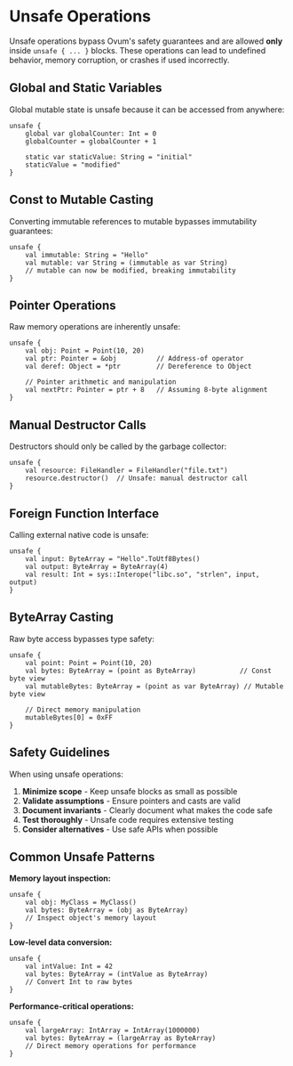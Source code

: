 # Unsafe Operations

Unsafe operations bypass Ovum's safety guarantees and are allowed **only** inside `unsafe { ... }` blocks. These operations can lead to undefined behavior, memory corruption, or crashes if used incorrectly.

## Global and Static Variables

Global mutable state is unsafe because it can be accessed from anywhere:

```ovum
unsafe {
    global var globalCounter: Int = 0
    globalCounter = globalCounter + 1
    
    static var staticValue: String = "initial"
    staticValue = "modified"
}
```

## Const to Mutable Casting

Converting immutable references to mutable bypasses immutability guarantees:

```ovum
unsafe {
    val immutable: String = "Hello"
    val mutable: var String = (immutable as var String)
    // mutable can now be modified, breaking immutability
}
```

## Pointer Operations

Raw memory operations are inherently unsafe:

```ovum
unsafe {
    val obj: Point = Point(10, 20)
    val ptr: Pointer = &obj          // Address-of operator
    val deref: Object = *ptr         // Dereference to Object
    
    // Pointer arithmetic and manipulation
    val nextPtr: Pointer = ptr + 8   // Assuming 8-byte alignment
}
```

## Manual Destructor Calls

Destructors should only be called by the garbage collector:

```ovum
unsafe {
    val resource: FileHandler = FileHandler("file.txt")
    resource.destructor()  // Unsafe: manual destructor call
}
```

## Foreign Function Interface

Calling external native code is unsafe:

```ovum
unsafe {
    val input: ByteArray = "Hello".ToUtf8Bytes()
    val output: ByteArray = ByteArray(4)
    val result: Int = sys::Interope("libc.so", "strlen", input, output)
}
```

## ByteArray Casting

Raw byte access bypasses type safety:

```ovum
unsafe {
    val point: Point = Point(10, 20)
    val bytes: ByteArray = (point as ByteArray)           // Const byte view
    val mutableBytes: ByteArray = (point as var ByteArray) // Mutable byte view
    
    // Direct memory manipulation
    mutableBytes[0] = 0xFF
}
```

## Safety Guidelines

When using unsafe operations:

1. **Minimize scope** - Keep unsafe blocks as small as possible
2. **Validate assumptions** - Ensure pointers and casts are valid
3. **Document invariants** - Clearly document what makes the code safe
4. **Test thoroughly** - Unsafe code requires extensive testing
5. **Consider alternatives** - Use safe APIs when possible

## Common Unsafe Patterns

**Memory layout inspection:**
```ovum
unsafe {
    val obj: MyClass = MyClass()
    val bytes: ByteArray = (obj as ByteArray)
    // Inspect object's memory layout
}
```

**Low-level data conversion:**
```ovum
unsafe {
    val intValue: Int = 42
    val bytes: ByteArray = (intValue as ByteArray)
    // Convert Int to raw bytes
}
```

**Performance-critical operations:**
```ovum
unsafe {
    val largeArray: IntArray = IntArray(1000000)
    val bytes: ByteArray = (largeArray as ByteArray)
    // Direct memory operations for performance
}
```
